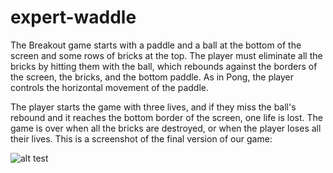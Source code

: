 # expert-waddle
The Breakout game starts with a paddle and a ball at the bottom of the screen and some rows of bricks at the top. The player must eliminate all the bricks by hitting them with the ball, which rebounds against the borders of the screen, the bricks, and the bottom paddle. As in Pong, the player controls the horizontal movement of the paddle.

The player starts the game with three lives, and if they miss the ball's rebound and it reaches the bottom border of the screen, one life is lost. The game is over when all the bricks are destroyed, or when the player loses all their lives.
This is a screenshot of the final version of our game:


![alt test](screenshots/Capture.JPG)
